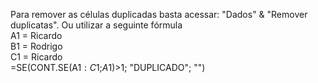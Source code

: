 Para remover as células duplicadas basta acessar: "Dados" & "Remover duplicatas". Ou utilizar a seguinte fórmula  
A1 = Ricardo  
B1 = Rodrigo  
C1 = Ricardo  
=SE(CONT.SE(A$1:C$1;$A$1)>1; "DUPLICADO"; "") 
